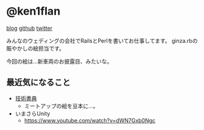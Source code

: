 # @ken1flan

[blog](https://www.tumblr.com/blog/ken1flan)
[github](https://github.com/ken1flan)
[twitter](https://twitter.com/ken1flan)

みんなのウェディングの会社でRailsとPerlを書いてお仕事してます。
ginza.rbの賑やかしの絵担当です。

今回の絵は…新車両のお披露目、みたいな。

## 最近気になること
- [技術書典](https://techbookfest.org/)
  - ミートアップの絵を豆本に…。
- いまさらUnity
  - https://www.youtube.com/watch?v=dWN7Gxb0Ngc